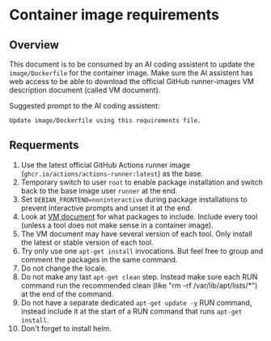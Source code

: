 # Container image requirements

## Overview
This document is to be consumed by an AI coding assistent to update the `image/Dockerfile` for the container image. Make sure the AI assistent has web access to be able to download the official GitHub runner-images VM description document (called VM document).

Suggested prompt to the AI coding assistent:
```
Update image/Dockerfile using this requirements file.
```

## Requerments
1. Use the latest official GitHub Actions runner image (`ghcr.io/actions/actions-runner:latest`) as the base.
1. Temporary switch to user `root` to enable package installation and switch back to the base image user `runner` at the end.
1. Set `DEBIAN_FRONTEND=noninteractive` during package installations to prevent interactive prompts and unset it at the end.
1. Look at [VM document](https://github.com/actions/runner-images/blob/main/images/ubuntu/Ubuntu2204-Readme.md) for what packages to include. Include every tool (unless a tool does not make sense in a container image).
1. The VM document may have several version of each tool. Only install the latest or stable version of each tool.
1. Try only use one `apt-get install` invocations. But feel free to group and comment the packages in the same command.
1. Do not change the locale.
1. Do not make any last `apt-get clean` step. Instead make sure each RUN command run the recommended clean (like "rm -rf /var/lib/apt/lists/*") at the end of the command.
1. Do not have a separate dedicated `apt-get update -y` RUN command, instead include it at the start of a RUN command that runs `apt-get install`.
1. Don't forget to install helm.

